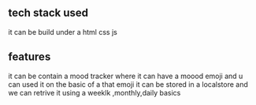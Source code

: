 ## tech stack used
it can be build under a html css js 
## features
it can be contain a mood tracker where it can have a moood emoji and u can used it on the basic of a 
that emoji it can  be stored in a localstore and we can retrive it using a weeklk ,monthly,daily basics
